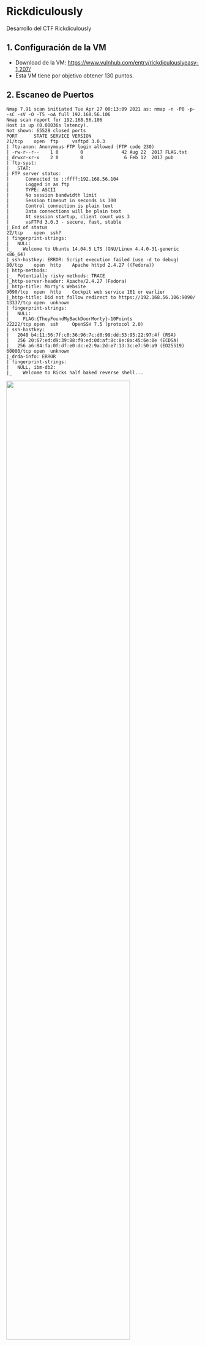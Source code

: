 # Rickdiculously
Desarrollo del CTF Rickdiculously

## 1. Configuración de la VM

- Download de la VM: https://www.vulnhub.com/entry/rickdiculouslyeasy-1,207/
- Esta VM tiene por objetivo obtener 130 puntos.


## 2. Escaneo de Puertos

```
Nmap 7.91 scan initiated Tue Apr 27 00:13:09 2021 as: nmap -n -P0 -p- -sC -sV -O -T5 -oA full 192.168.56.106
Nmap scan report for 192.168.56.106
Host is up (0.00036s latency).
Not shown: 65528 closed ports
PORT      STATE SERVICE VERSION
21/tcp    open  ftp     vsftpd 3.0.3
| ftp-anon: Anonymous FTP login allowed (FTP code 230)
| -rw-r--r--    1 0        0              42 Aug 22  2017 FLAG.txt
|_drwxr-xr-x    2 0        0               6 Feb 12  2017 pub
| ftp-syst: 
|   STAT: 
| FTP server status:
|      Connected to ::ffff:192.168.56.104
|      Logged in as ftp
|      TYPE: ASCII
|      No session bandwidth limit
|      Session timeout in seconds is 300
|      Control connection is plain text
|      Data connections will be plain text
|      At session startup, client count was 3
|      vsFTPd 3.0.3 - secure, fast, stable
|_End of status
22/tcp    open  ssh?
| fingerprint-strings: 
|   NULL: 
|_    Welcome to Ubuntu 14.04.5 LTS (GNU/Linux 4.4.0-31-generic x86_64)
|_ssh-hostkey: ERROR: Script execution failed (use -d to debug)
80/tcp    open  http    Apache httpd 2.4.27 ((Fedora))
| http-methods: 
|_  Potentially risky methods: TRACE
|_http-server-header: Apache/2.4.27 (Fedora)
|_http-title: Morty's Website
9090/tcp  open  http    Cockpit web service 161 or earlier
|_http-title: Did not follow redirect to https://192.168.56.106:9090/
13337/tcp open  unknown
| fingerprint-strings: 
|   NULL: 
|_    FLAG:{TheyFoundMyBackDoorMorty}-10Points
22222/tcp open  ssh     OpenSSH 7.5 (protocol 2.0)
| ssh-hostkey: 
|   2048 b4:11:56:7f:c0:36:96:7c:d0:99:dd:53:95:22:97:4f (RSA)
|   256 20:67:ed:d9:39:88:f9:ed:0d:af:8c:8e:8a:45:6e:0e (ECDSA)
|_  256 a6:84:fa:0f:df:e0:dc:e2:9a:2d:e7:13:3c:e7:50:a9 (ED25519)
60000/tcp open  unknown
|_drda-info: ERROR
| fingerprint-strings: 
|   NULL, ibm-db2: 
|_    Welcome to Ricks half baked reverse shell...
```

<img src="https://github.com/El-Palomo/Rickdiculously/blob/main/rick1.jpg" width=80% />

## 3. Enumeración 

## 3.1. Acceso directo a servicios

- Existen puertos sobre los cuales podemos probar accesos por NETCAT

```
┌──(root💀kali)-[~/RICKDICULOUS]
└─# nc 192.168.56.106 60000
Welcome to Ricks half baked reverse shell...
# whoami
root 
# ls
FLAG.txt 
# cat FLAG.txt
FLAG{Flip the pickle Morty!} - 10 Points 
                                                                                                                                          
┌──(root💀kali)-[~/RICKDICULOUS]
└─# nc 192.168.56.106 13337                                                                                                           1 ⨯
FLAG:{TheyFoundMyBackDoorMorty}-10Points
```
<img src="https://github.com/El-Palomo/Rickdiculously/blob/main/rick2.jpg" width=80% />

## 3.2. Enumeración HTTP

```
┌──(root💀kali)-[~/tools/dirsearch]
└─# python3 dirsearch.py -u http://192.168.56.106/ -t 16 -r -e txt,html,php,asp,aspx,jsp -f -w /usr/share/wordlists/dirbuster/directory-list-1.0.txt 
/root/tools/dirsearch/thirdparty/requests/__init__.py:91: RequestsDependencyWarning: urllib3 (1.26.2) or chardet (4.0.0) doesn't match a supported version!
  warnings.warn("urllib3 ({}) or chardet ({}) doesn't match a supported "

  _|. _ _  _  _  _ _|_    v0.4.1
 (_||| _) (/_(_|| (_| )

Extensions: txt, html, php, asp, aspx, jsp | HTTP method: GET | Threads: 16 | Wordlist size: 1133344

Error Log: /root/tools/dirsearch/logs/errors-21-04-28_22-45-16.log

Target: http://192.168.56.106/

Output File: /root/tools/dirsearch/reports/192.168.56.106/_21-04-28_22-45-16.txt

[22:45:16] Starting: 
[22:45:16] 403 -  217B  - /cgi-bin/     (Added to queue)
[22:45:29] 200 -  326B  - /index.html
[22:45:53] 200 -   72KB - /icons/     (Added to queue)
[22:46:09] 200 -  126B  - /robots.txt
[22:47:03] 200 -    1KB - /passwords/     (Added to queue)
[22:47:03] 301 -  240B  - /passwords  ->  http://192.168.56.106/passwords/
```

<img src="https://github.com/El-Palomo/Rickdiculously/blob/main/rick3.jpg" width=80% />

- Identificamos el archivo robots.txt y archivos CGI.

<img src="https://github.com/El-Palomo/Rickdiculously/blob/main/rick4.jpg" width=80% />

<img src="https://github.com/El-Palomo/Rickdiculously/blob/main/rick5.jpg" width=80% />

- El archivo tracertool.cgi tiene una inyección de comandos y podemos concatenar comandos con el punto y coma (;). Además, el comando CAT no funciona, por eso utilizamos el comando TAIL.

<img src="https://github.com/El-Palomo/Rickdiculously/blob/main/rick6.jpg" width=80% />

- Enumeramos los usuarios del sistema operativo.

```
root:x:0:0:root:/root:/bin/bash
bin:x:1:1:bin:/bin:/sbin/nologin
daemon:x:2:2:daemon:/sbin:/sbin/nologin
adm:x:3:4:adm:/var/adm:/sbin/nologin
lp:x:4:7:lp:/var/spool/lpd:/sbin/nologin
sync:x:5:0:sync:/sbin:/bin/sync
shutdown:x:6:0:shutdown:/sbin:/sbin/shutdown
halt:x:7:0:halt:/sbin:/sbin/halt
mail:x:8:12:mail:/var/spool/mail:/sbin/nologin
operator:x:11:0:operator:/root:/sbin/nologin
games:x:12:100:games:/usr/games:/sbin/nologin
ftp:x:14:50:FTP User:/var/ftp:/sbin/nologin
nobody:x:99:99:Nobody:/:/sbin/nologin
systemd-coredump:x:999:998:systemd Core Dumper:/:/sbin/nologin
systemd-timesync:x:998:997:systemd Time Synchronization:/:/sbin/nologin
systemd-network:x:192:192:systemd Network Management:/:/sbin/nologin
systemd-resolve:x:193:193:systemd Resolver:/:/sbin/nologin
dbus:x:81:81:System message bus:/:/sbin/nologin
polkitd:x:997:996:User for polkitd:/:/sbin/nologin
sshd:x:74:74:Privilege-separated SSH:/var/empty/sshd:/sbin/nologin
rpc:x:32:32:Rpcbind Daemon:/var/lib/rpcbind:/sbin/nologin
abrt:x:173:173::/etc/abrt:/sbin/nologin
cockpit-ws:x:996:994:User for cockpit-ws:/:/sbin/nologin
rpcuser:x:29:29:RPC Service User:/var/lib/nfs:/sbin/nologin
chrony:x:995:993::/var/lib/chrony:/sbin/nologin
tcpdump:x:72:72::/:/sbin/nologin
RickSanchez:x:1000:1000::/home/RickSanchez:/bin/bash
Morty:x:1001:1001::/home/Morty:/bin/bash
Summer:x:1002:1002::/home/Summer:/bin/bash
apache:x:48:48:Apache:/usr/share/httpd:/sbin/nologin
```

- En la carpeta /passwords encontramos un flag y una contraseña: winter.

<img src="https://github.com/El-Palomo/Rickdiculously/blob/main/rick7.jpg" width=80% />

<img src="https://github.com/El-Palomo/Rickdiculously/blob/main/rick8.jpg" width=80% />


## 4. Acceso al Sistema

### 4.1. Acceso por SSH

- Probamos la contraseña obtenida en los usuarios del sistema enumerados. Con el usuario Summer:winter, podemos ingresar.

```                                                                                                                                           
┌──(root💀kali)-[/home/kali]
└─# ssh -p 22222 Summer@192.168.56.106
Summer@192.168.56.106's password: 
Last login: Thu Apr 29 00:59:36 2021 from 192.168.56.104
[Summer@localhost ~]$ whoami
Summer
[Summer@localhost ~]$ pwd
/home/Summer
[Summer@localhost ~]$ 
```

<img src="https://github.com/El-Palomo/Rickdiculously/blob/main/rick9.jpg" width=80% />

### 4.2. Enumeración de información en la carpeta /home

```
[Summer@localhost home]$ ls -laR /home
/home:
total 0
drwxr-xr-x.  5 root        root         52 Aug 18  2017 .
dr-xr-xr-x. 17 root        root        236 Aug 18  2017 ..
drwxr-xr-x.  2 Morty       Morty       131 Sep 15  2017 Morty
drwxr-xr-x.  4 RickSanchez RickSanchez 113 Sep 21  2017 RickSanchez
drwx------.  2 Summer      Summer      111 Apr 29 02:10 Summer

/home/Morty:
total 64
drwxr-xr-x. 2 Morty Morty   131 Sep 15  2017 .
drwxr-xr-x. 5 root  root     52 Aug 18  2017 ..
-rw-------. 1 Morty Morty     1 Sep 15  2017 .bash_history
-rw-r--r--. 1 Morty Morty    18 May 30  2017 .bash_logout
-rw-r--r--. 1 Morty Morty   193 May 30  2017 .bash_profile
-rw-r--r--. 1 Morty Morty   231 May 30  2017 .bashrc
-rw-r--r--. 1 root  root    414 Aug 22  2017 journal.txt.zip
-rw-r--r--. 1 root  root  43145 Aug 22  2017 Safe_Password.jpg

/home/RickSanchez:
total 12
drwxr-xr-x. 4 RickSanchez RickSanchez 113 Sep 21  2017 .
drwxr-xr-x. 5 root        root         52 Aug 18  2017 ..
-rw-r--r--. 1 RickSanchez RickSanchez  18 May 30  2017 .bash_logout
-rw-r--r--. 1 RickSanchez RickSanchez 193 May 30  2017 .bash_profile
-rw-r--r--. 1 RickSanchez RickSanchez 231 May 30  2017 .bashrc
drwxr-xr-x. 2 RickSanchez RickSanchez  18 Sep 21  2017 RICKS_SAFE
drwxrwxr-x. 2 RickSanchez RickSanchez  26 Aug 18  2017 ThisDoesntContainAnyFlags

/home/RickSanchez/RICKS_SAFE:
total 12
drwxr-xr-x. 2 RickSanchez RickSanchez   18 Sep 21  2017 .
drwxr-xr-x. 4 RickSanchez RickSanchez  113 Sep 21  2017 ..
-rwxr--r--. 1 RickSanchez RickSanchez 8704 Sep 21  2017 safe

/home/RickSanchez/ThisDoesntContainAnyFlags:
total 4
drwxrwxr-x. 2 RickSanchez RickSanchez  26 Aug 18  2017 .
drwxr-xr-x. 4 RickSanchez RickSanchez 113 Sep 21  2017 ..
-rw-rw-r--. 1 RickSanchez RickSanchez  95 Aug 18  2017 NotAFlag.txt

/home/Summer:
total 32
drwx------. 2 Summer Summer  111 Apr 29 02:10 .
drwxr-xr-x. 5 root   root     52 Aug 18  2017 ..
-rw-------. 1 Summer Summer 1765 Apr 29 03:21 .bash_history
-rw-r--r--. 1 Summer Summer   18 May 30  2017 .bash_logout
-rw-r--r--. 1 Summer Summer  193 May 30  2017 .bash_profile
-rw-r--r--. 1 Summer Summer  231 May 30  2017 .bashrc
-rw-rw-r--. 1 Summer Summer   48 Aug 22  2017 FLAG.txt
-rwxr--r--. 1 Summer Summer 8704 Apr 29 02:10 safe
```

<img src="https://github.com/El-Palomo/Rickdiculously/blob/main/rick10.jpg" width=80% />


- Me llama la atención los archivos: journal.txt.zip y Safe_Password.jpg. Los descargamos y analizamos.




























